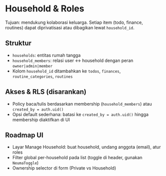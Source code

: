 # Household & Roles

Tujuan: mendukung kolaborasi keluarga. Setiap item (todo, finance, routines) dapat diprivatisasi atau dibagikan lewat `household_id`.

## Struktur

- `households`: entitas rumah tangga
- `household_members`: relasi user ↔ household dengan peran `owner|admin|member`
- Kolom `household_id` ditambahkan ke `todos`, `finances`, `routine_categories`, `routines`

## Akses & RLS (disarankan)

- Policy baca/tulis berdasarkan membership (`household_members`) atau `created_by = auth.uid()`
- Opsi default sederhana: batasi ke `created_by = auth.uid()` hingga membership diaktifkan di UI

## Roadmap UI

- Layar Manage Household: buat household, undang anggota (email), atur roles
- Filter global per-household pada list (toggle di header, gunakan `NeumaToggle`)
- Ownership selector di form (Private vs Household)
